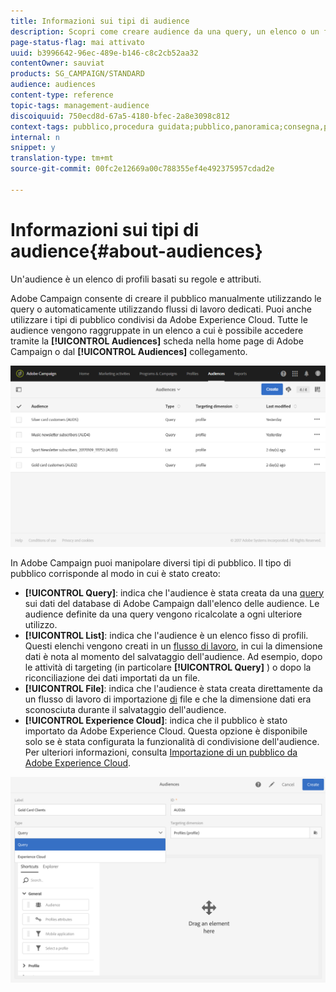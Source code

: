 ```yaml
---
title: Informazioni sui tipi di audience
description: Scopri come creare audience da una query, un elenco o un file e come importarli da Adobe Experience Cloud.
page-status-flag: mai attivato
uuid: b3996642-96ec-489e-b146-c8c2cb52aa32
contentOwner: sauviat
products: SG_CAMPAIGN/STANDARD
audience: audiences
content-type: reference
topic-tags: management-audience
discoiquuid: 750ecd8d-67a5-4180-bfec-2a8e3098c812
context-tags: pubblico,procedura guidata;pubblico,panoramica;consegna,pubblico,back
internal: n
snippet: y
translation-type: tm+mt
source-git-commit: 00fc2e12669a00c788355ef4e492375957cdad2e

---
```



# Informazioni sui tipi di audience{#about-audiences}

Un'audience è un elenco di profili basati su regole e attributi.

Adobe Campaign consente di creare il pubblico manualmente utilizzando le query o automaticamente utilizzando flussi di lavoro dedicati. Puoi anche utilizzare i tipi di pubblico condivisi da Adobe Experience Cloud. Tutte le audience vengono raggruppate in un elenco a cui è possibile accedere tramite la **[!UICONTROL Audiences]** scheda nella home page di Adobe Campaign o dal **[!UICONTROL Audiences]** collegamento.

![](assets/audience_1.png)

In Adobe Campaign puoi manipolare diversi tipi di pubblico. Il tipo di pubblico corrisponde al modo in cui è stato creato:

* **[!UICONTROL Query]**: indica che l'audience è stata creata da una [query](../../automating/using/editing-queries.md#about-query-editor) sui dati del database di Adobe Campaign dall'elenco delle audience. Le audience definite da una query vengono ricalcolate a ogni ulteriore utilizzo.
* **[!UICONTROL List]**: indica che l'audience è un elenco fisso di profili. Questi elenchi vengono creati in un [flusso di lavoro](../../automating/using/discovering-workflows.md), in cui la dimensione dati è nota al momento del salvataggio dell'audience. Ad esempio, dopo le attività di targeting (in particolare **[!UICONTROL Query]** ) o dopo la riconciliazione dei dati importati da un file.
* **[!UICONTROL File]**: indica che l'audience è stata creata direttamente da un flusso di lavoro di importazione [di](../../automating/using/load-file.md) file e che la dimensione dati era sconosciuta durante il salvataggio dell'audience.
* **[!UICONTROL Experience Cloud]**: indica che il pubblico è stato importato da Adobe Experience Cloud. Questa opzione è disponibile solo se è stata configurata la funzionalità di condivisione dell'audience. Per ulteriori informazioni, consulta [Importazione di un pubblico da Adobe Experience Cloud](../../integrating/using/sharing-audiences-with-audience-manager-or-people-core-service.md#importing-an-audience).

![](assets/audience_type_selection.png)

